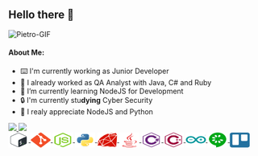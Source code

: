 ## Hello there 🦾

<img height="auto" alt="Pietro-GIF" src="https://i.pinimg.com/originals/24/d9/d1/24d9d1599bba4d2d78163e7640e7e3f9.gif">

#### About Me:

- ⌨️ I'm currently working as Junior Developer
- 🔭 I already worked as QA Analyst with Java, C# and Ruby
- 🌱 I’m currently learning NodeJS for Development
- 🔒 I'm currently stu**dying** Cyber Security
- 🤩 I realy appreciate NodeJS and Python
<!-- - 👯 I’m looking to collaborate on ...
- 🤔 I’m looking for help with ...
- 💬 Ask me about ...
- 📫 How to reach me: ...
- 😄 Pronouns: ...
- ⚡ Fun fact: ...
-->
<!-- GITHUB STATS -->
 <div>
  <a href="https://github.com/PietroBelliAguiar">
  <img height="155em" src="https://github-readme-stats.vercel.app/api?username=PietroBelliAguiar&show_icons=true&theme=nord&include_all_commits=true&count_private=true"/>
  <img height="155em" src="https://github-readme-stats.vercel.app/api/top-langs/?username=PietroBelliAguiar&layout=compact&langs_count=7&theme=nord"/>
</div>
  <div style="display: inline_block">
  <img align="center" alt="Pietro-Bash" height="30" width="40" src="https://raw.githubusercontent.com/devicons/devicon/master/icons/bash/bash-original.svg">
  <img align="center" alt="Pietro-Git" height="30" width="40" src="https://raw.githubusercontent.com/devicons/devicon/master/icons/git/git-plain.svg">
  <img align="center" alt="Pietro-NodeJS" height="30" width="40" src="https://raw.githubusercontent.com/devicons/devicon/master/icons/nodejs/nodejs-original.svg">
  <img align="center" alt="Pietro-Python" height="30" width="40" src="https://raw.githubusercontent.com/devicons/devicon/master/icons/python/python-original.svg">
  <img align="center" alt="Pietro-Ruby" height="30" width="40" src="https://github.com/devicons/devicon/blob/master/icons/ruby/ruby-plain.svg">
  <img align="center" alt="Pietro-Java" height="30" width="40" src="https://raw.githubusercontent.com/devicons/devicon/master/icons/java/java-plain.svg">
  <img align="center" alt="Pietro-Csharp" height="30" width="40" src="https://raw.githubusercontent.com/devicons/devicon/master/icons/csharp/csharp-line.svg">
  <img align="center" alt="Pietro-CPP" height="30" width="40" src="https://raw.githubusercontent.com/devicons/devicon/master/icons/cplusplus/cplusplus-line.svg">
  <img align="center" alt="Pietro-Arduino" height="30" width="40" src="https://raw.githubusercontent.com/devicons/devicon/master/icons/arduino/arduino-original.svg">
  <img align="center" alt="Pietro-Cucumber" height="30" width="40" src="https://raw.githubusercontent.com/devicons/devicon/master/icons/cucumber/cucumber-plain.svg">
  <img align="center" alt="Pietro-Trello" height="30" width="40" src="https://raw.githubusercontent.com/devicons/devicon/master/icons/trello/trello-plain.svg">
</div>
